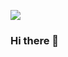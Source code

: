 ![](https://i.pinimg.com/originals/f7/e4/d9/f7e4d96db4aebdefc2bb5b65755102e1.gif)
### Hi there 👋

<!--
**Alex-Oq21/Alex-Oq21** is a ✨ _special_ ✨ repository because its `README.md` (this file) appears on your GitHub profile.

Here are some ideas to get you started:

- 🔭 I’m currently working on ...
- 🌱 I’m currently learning ...
- 👯 I’m looking to collaborate on ...
- 🤔 I’m looking for help with ...
- 💬 Ask me about ...
- 📫 How to reach me: ...
- 😄 Pronouns: ...
- ⚡ Fun fact: ...
-->
